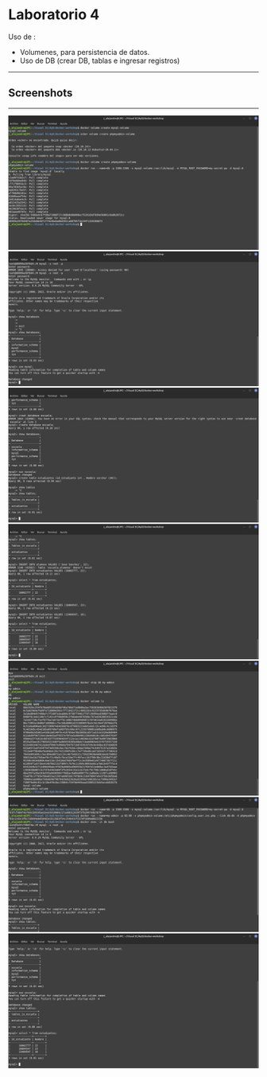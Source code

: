 # Laboratorio 4
Uso de :

-  Volumenes, para persistencia de datos.
-  Uso de DB (crear DB, tablas e ingresar registros)
___
## Screenshots
___
![](Lab4_1.png)
![](Lab4_2.png)
![](Lab4_3.png)
![](Lab4_4.png)
![](Lab4_5.png)
![](Lab4_6.png)
![](Lab4_7.png)